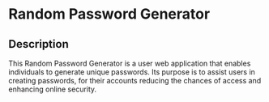 # Random Password Generator

## Description
This Random Password Generator is a user web application that enables individuals to generate unique passwords. Its purpose is to assist users in creating passwords, for their accounts reducing the chances of access and enhancing online security.